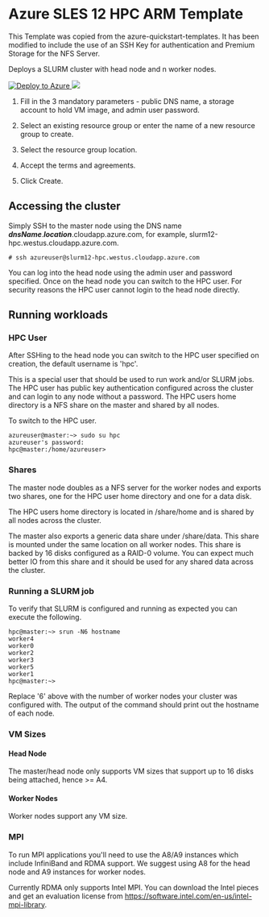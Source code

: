 # Azure SLES 12 HPC ARM Template

This Template was copied from the azure-quickstart-templates.  It has been modified to include the use of an SSH Key for authentication and Premium Storage for the NFS Server.

Deploys a SLURM cluster with head node and n worker nodes.

<a href="https://portal.azure.com/#create/Microsoft.Template/uri/https%3A%2F%2Fraw.githubusercontent.com%2FAzure%2Fazure-quickstart-templates%2Fmaster%2Fslurm-on-sles12-hpc%2Fazuredeploy.json" target="_blank">
   <img alt="Deploy to Azure" src="http://azuredeploy.net/deploybutton.png"/>
</a>
<a href="http://armviz.io/#/?load=https%3A%2F%2Fraw.githubusercontent.com%2FAzure%2Fazure-quickstart-templates%2Fmaster%2Fslurm-on-sles12-hpc%2Fazuredeploy.json" target="_blank">
    <img src="http://armviz.io/visualizebutton.png"/>
</a>

1. Fill in the 3 mandatory parameters - public DNS name, a storage account to hold VM image, and admin user password.

2. Select an existing resource group or enter the name of a new resource group to create.

3. Select the resource group location.

4. Accept the terms and agreements.

5. Click Create.

## Accessing the cluster

Simply SSH to the master node using the DNS name _**dnsName**_._**location**_.cloudapp.azure.com, for example, slurm12-hpc.westus.cloudapp.azure.com.

```
# ssh azureuser@slurm12-hpc.westus.cloudapp.azure.com
```

You can log into the head node using the admin user and password specified.  Once on the head node you can switch to the HPC user.  For security reasons the HPC user cannot login to the head node directly.

## Running workloads

### HPC User

After SSHing to the head node you can switch to the HPC user specified on creation, the default username is 'hpc'.  

This is a special user that should be used to run work and/or SLURM jobs.  The HPC user has public key authentication configured across the cluster and can login to any node without a password.  The HPC users home directory is a NFS share on the master and shared by all nodes.

To switch to the HPC user.

```
azureuser@master:~> sudo su hpc
azureuser's password:
hpc@master:/home/azureuser>
```

### Shares

The master node doubles as a NFS server for the worker nodes and exports two shares, one for the HPC user home directory and one for a data disk.

The HPC users home directory is located in /share/home and is shared by all nodes across the cluster.

The master also exports a generic data share under /share/data.  This share is mounted under the same location on all worker nodes.  This share is backed by 16 disks configured as a RAID-0 volume.  You can expect much better IO from this share and it should be used for any shared data across the cluster.

### Running a SLURM job

To verify that SLURM is configured and running as expected you can execute the following.

```
hpc@master:~> srun -N6 hostname
worker4
worker0
worker2
worker3
worker5
worker1
hpc@master:~>
```

Replace '6' above with the number of worker nodes your cluster was configured with.  The output of the command should print out the hostname of each node.

### VM Sizes

#### Head Node

The master/head node only supports VM sizes that support up to 16 disks being attached, hence >= A4.

#### Worker Nodes

Worker nodes support any VM size.

### MPI

To run MPI applications you'll need to use the A8/A9 instances which include InfiniBand and RDMA support.  We suggest using A8 for the head node and A9 instances for worker nodes.

Currently RDMA only supports Intel MPI.  You can download the Intel pieces and get an evaluation license from https://software.intel.com/en-us/intel-mpi-library.
